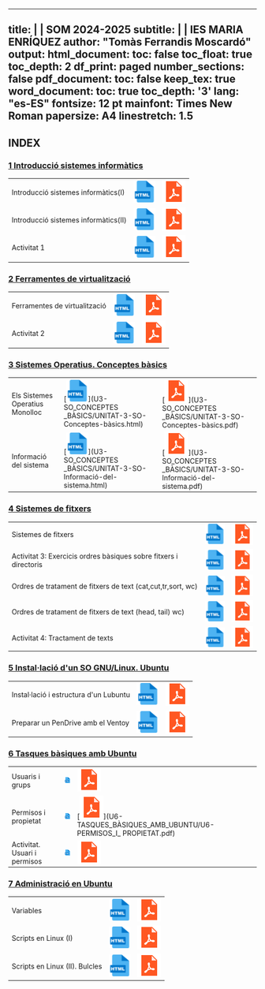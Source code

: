 
---
title: |
  | SOM 2024-2025
subtitle: |
  | IES MARIA ENRÍQUEZ
author: "Tomàs Ferrandis Moscardó"
output:
  html_document:
    toc: false
    toc_float: true
    toc_depth: 2
    df_print: paged
    number_sections: false
  pdf_document: 
    toc: false
    keep_tex: true
  word_document:
    toc: true
    toc_depth: '3'
lang: "es-ES"
fontsize: 12 pt
mainfont: Times New Roman
papersize: A4
linestretch: 1.5
---

## INDEX

### [1 Introducció sistemes informàtics](#U1)

||||
|:----|:--|:--|
|Introducció sistemes informàtics(I)|[![](recursos/iconohtml.png)](U1-INTRODUCCIÓ_ALS_SISTEMES_INFORMÀTICS/UNITAT-1-Introducció-als-sistemes-informàtics.html)|[![](recursos/iconopdf.png)](U1-INTRODUCCIÓ_ALS_SISTEMES_INFORMÀTICS/UNITAT-1-Introducció-als-sistemes-informàtics.pdf)|
|Introducció sistemes informàtics(II)|[![](recursos/iconohtml.png)](U1-INTRODUCCIÓ_ALS_SISTEMES_INFORMÀTICS/UNITAT-1-Introducció-als-sistemes-informàtics-Representació-Informació.html)|[![](recursos/iconopdf.png)](U1-INTRODUCCIÓ_ALS_SISTEMES_INFORMÀTICS/UNITAT-1-Introducció-als-sistemes-informàtics-Representació-Informació.pdf)|
|Activitat 1|[![](recursos/iconohtml.png)](U1-INTRODUCCIÓ_ALS_SISTEMES_INFORMÀTICS/U1-Exercicis.html)|[![](recursos/iconopdf.png)](U1-INTRODUCCIÓ_ALS_SISFORMÀTICS/U1-Exercicis.pdf)|TEMES_INFORMÀTICS/U1-Exercicis.pdf)|

### [2 Ferramentes de virtualització](#U2)

||||
|:----|:--|:--|
|Ferramentes de virtualització|[![](recursos/iconohtml.png)](U2-FERRAMENTES_DE_VIRTUALITZACIÓ/UNITAT-2-Ferramentes-de-virtualització.html)|[![](recursos/iconopdf.png)](U2-FERRAMENTES_DE_VIRTUALITZACIÓ/UNITAT-2-Ferramentes-de-virtualització.pdf)|
|Activitat 2|[![](recursos/iconohtml.png)](U2-FERRAMENTES_DE_VIRTUALITZACIÓ/U2-Activitat2.html)|[![](recursos/iconopdf.png)](U2-FERRAMENTES_DE_VIRTUALITZACIÓ/U2-Activitat2.pdf)|


### [3 Sistemes Operatius. Conceptes bàsics](#U3)

||||
|:----|:--|:--|
|Els Sistemes Operatius Monolloc|[![](recursos/iconohtml.png)](U3-SO_CONCEPTES _BÀSICS/UNITAT-3-SO-Conceptes-bàsics.html)|[![](recursos/iconopdf.png)](U3-SO_CONCEPTES _BÀSICS/UNITAT-3-SO-Conceptes-bàsics.pdf)|
|Informació del sistema|[![](recursos/iconohtml.png)](U3-SO_CONCEPTES _BÀSICS/UNITAT-3-SO-Informació-del-sistema.html)|[![](recursos/iconopdf.png)](U3-SO_CONCEPTES _BÀSICS/UNITAT-3-SO-Informació-del-sistema.pdf)|

### [4 Sistemes de fitxers](#U4)

||||
|:----|:--|:--|
|Sistemes de fitxers|[![](recursos/iconohtml.png)](U4-SISTEMA_DE_FITXERS/UNITAT-4.-Sistema-de-fitxers-Ubuntu.html)|[![](recursos/iconopdf.png)](U4-SISTEMA_DE_FITXERS/UNITAT-4.-Sistema-de-fitxers-Ubuntu.pdf)|
|Activitat 3: Exercicis ordres bàsiques sobre fitxers i directoris|[![](recursos/iconohtml.png)](U4-SISTEMA_DE_FITXERS/U4-Activitat4.html)|[![](recursos/iconopdf.png)](U4-SISTEMA_DE_FITXERS/U4-Activitat4.pdf)|
|Ordres de tratament de fitxers de text (cat,cut,tr,sort, wc)|[![](recursos/iconohtml.png)](U4-SISTEMA_DE_FITXERS_TRACTAMENT_TEXT/U4-Sistema_de_fitxers_tractament_text.html)|[![](recursos/iconopdf.png)](U4-SISTEMA_DE_FITXERS_TRACTAMENT_TEXT/U4-Sistema_de_fitxers_tractament_text.pdf)|
|Ordres de tratament de fitxers de text (head, tail) wc)|[![](recursos/iconohtml.png)](U4-SISTEMA_DE_FITXERS_TRACTAMENT_TEXT_2/U4-Sistema_de_fitxers_tractament_text-2.html)|[![](recursos/iconopdf.png)](U4-SISTEMA_DE_FITXERS_TRACTAMENT_TEXT_2/U4-Sistema_de_fitxers_tractament_text-2.pdf)|
|Activitat 4: Tractament de texts|[![](recursos/iconohtml.png)](U4-SISTEMA_DE_FITXERS_TRACTAMENT_TEXT_2/U4-Sistema_de_fitxers_tractament_text-Activitat1.html)|[![](recursos/iconopdf.png)](U4-SISTEMA_DE_FITXERS_TRACTAMENT_TEXT_2/U4-Sistema_de_fitxers_tractament_text-Activitat1.pdf)|

### [5 Instal·lació d'un SO GNU/Linux. Ubuntu](#U5)

||||
|:----|:--|:--|
|Instal·lació i estructura d'un Lubuntu|[![](recursos/iconohtml.png)](U5-INSTAL·LACIÓ_UBUNTU/U5-LUBUNTU_ESTRUCTURA.html)|[![](recursos/iconopdf.png)](U5-INSTAL·LACIÓ_UBUNTU/U5-LUBUNTU_ESTRUCTURA.pdf)|
|Preparar un PenDrive amb el Ventoy|[![](recursos/iconohtml.png)](U5-INSTAL·LACIÓ_UBUNTU/U5-VENTOY.html)|[![](recursos/iconopdf.png)](U5-INSTAL·LACIÓ_UBUNTU/U5-VENTOY.pdf)|

### [6 Tasques bàsiques amb Ubuntu](#U6)

||||
|:----|:--|:--|
|Usuaris i grups|[![](recursos/iconohtml.png)](U6-TASQUES_BÀSIQUES_AMB_UBUNTU/U6-COMPTES_LOCALS_UBUNTU.html)|[![](recursos/iconopdf.png)](U6-TASQUES_BÀSIQUES_AMB_UBUNTU/U6-COMPTES_LOCALS_UBUNTU.pdf)|
|Permisos i propietat|[![](recursos/iconohtml.png)](U6-TASQUES_BÀSIQUES_AMB_UBUNTU/U6-PERMISOS_I_PROPIETAT.html)|[![](recursos/iconopdf.png)](U6-TASQUES_BÀSIQUES_AMB_UBUNTU/U6-PERMISOS_I_ PROPIETAT.pdf)|
|Activitat. Usuari i permisos|[![](recursos/iconohtml.png)](U6-TASQUES_BÀSIQUES_AMB_UBUNTU/ActivitatPermisosBotiga.html)|[![](recursos/iconopdf.png)](U6-TASQUES_BÀSIQUES_AMB_UBUNTU/ActivitatPermisosBotiga.pdf)|


### [7 Administració en Ubuntu](#U7)

||||
|:----|:--|:--|
|Variables|[![](recursos/iconohtml.png)](U7-Variables.html)|[![](recursos/iconopdf.png)](U7-Variables.pdf)|
|Scripts en Linux (I)|[![](recursos/iconohtml.png)](U7-Scripts.html)|[![](recursos/iconopdf.png)](U7-Scripts.pdf)|
|Scripts en Linux (II). Bulcles|[![](recursos/iconohtml.png)](U7-Scripts2.html)|[![](recursos/iconopdf.png)](U7-Scripts2.pdf)|
